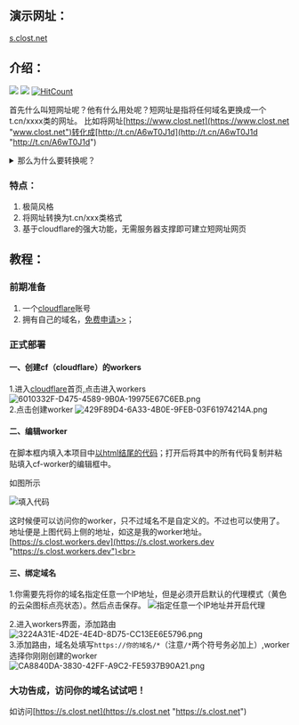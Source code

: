 ## 演示网址：
[s.clost.net](https://s.clost.net "s.clost.net")

## 介绍：
[![](https://img.shields.io/badge/短网址-极简风格-orange?link=https://s.clost.net)](https://github.com/Closty/duanwangzhi)
[![](https://img.shields.io/badge/by-%E7%93%B6%E5%AD%90-green?link=https://www.clost.net)](https://www.clost.net/default/513.html)
[![HitCount](http://hits.dwyl.com/closty/duanwangzhi.svg)](http://hits.dwyl.com/closty/duanwangzhi)

首先什么叫短网址呢？他有什么用处呢？短网址是指将任何域名更换成一个t.cn/xxxx类的网址。
比如将网址[https://www.clost.net](https://www.clost.net "www.clost.net")转化成[http://t.cn/A6wT0J1d](http://t.cn/A6wT0J1d "http://t.cn/A6wT0J1d")

   <details>
   <summary> 那么为什么要转换呢？</summary>
   简洁的说可以防红，比如你在你的qq分享你的网站，分享过多很可能会被显示已被拦截等字样，别人以后就只能复制到你的网                   
   址在浏览器打开而不能直接在qq内点开。用短网址就可以很好的防止这一点发生。
   其实市面上有很多网址缩短源码，但都不够简洁，且需要服务器支撑。如果你喜欢极简风格那就来对了！   
   
   </details>

### 特点：
1. 极简风格
1. 将网址转换为t.cn/xxx类格式
1. 基于cloudflare的强大功能，无需服务器支撑即可建立短网址网页

## 教程：
### 前期准备
1. 一个[cloudflare](http://cloudflare.com "cloudflare")账号
1. 拥有自己的域名，[免费申请>>](http://freenom.com "免费申请>>")；

### 正式部署
#### 一、创建cf（cloudflare）的workers

1.进入[cloudflare](http://cloudflare.com "cloudflare")首页,点击进入workers
![6010332F-D475-4589-9B0A-19975E67C6EB.png](https://cdn.jsdelivr.net/gh/closty/tuchuang/usr/uploads/2020/04/853632551.png)<br>
2.点击创建worker
![429F89D4-6A33-4B0E-9FEB-03F61974214A.png](https://cdn.jsdelivr.net/gh/closty/tuchuang/usr/uploads/2020/04/1774752214.png)
<br>
#### 二、编辑worker

在脚本框内填入本项目中[以html结尾的代码](https://github.com/Closty/duanwangzhi/blob/master/短网址代码.html)；打开后将其中的所有代码复制并粘贴填入cf-worker的编辑框中。
  
如图所示

![填入代码](https://cdn.jsdelivr.net/gh/closty/tuchuang/usr/uploads/2020/04/2327643990.png)<br>

这时候便可以访问你的worker，只不过域名不是自定义的。不过也可以使用了。地址便是上图代码上侧的地址，如这是我的worker地址。
[https://s.clost.workers.dev](https://s.clost.workers.dev "https://s.clost.workers.dev")<br>

#### 三、绑定域名
1.你需要先将你的域名指定任意一个IP地址，但是必须开启默认的代理模式（黄色的云朵图标点亮状态）。然后点击保存。
![指定任意一个IP地址并开启代理](https://cdn.jsdelivr.net/gh/closty/tuchuang/usr/uploads/2020/04/1617973151.png)<br>

2.进入workers界面，添加路由
![3224A31E-4D2E-4E4D-8D75-CC13EE6E5796.png](https://cdn.jsdelivr.net/gh/closty/tuchuang/usr/uploads/2020/04/2818873198.png)<br>
3.添加路由，域名处填写`https://你的域名/*`（注意`/*`两个符号务必加上）,worker选择你刚刚创建的worker
![CA8840DA-3830-42FF-A9C2-FE5937B90A21.png](https://cdn.jsdelivr.net/gh/closty/tuchuang/usr/uploads/2020/04/2887380108.png)<br>

### 大功告成，访问你的域名试试吧！<br>
如访问[https://s.clost.net](https://s.clost.net "https://s.clost.net")
